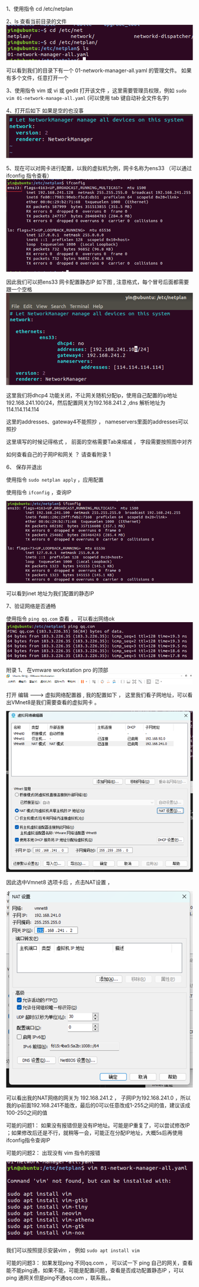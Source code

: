 

1、使用指令 cd /etc/netplan

2、ls 查看当前目录的文件
![Alt text](image.png)

可以看到我们的目录下有一个 01-network-manager-all.yaml 的管理文件。
如果有多个文件，任意打开一个

3、使用指令 vim  或 vi 或 gedit 打开该文件 ，这里需要管理员权限，例如 `sudo vim 01-network-manage-all.yaml`
(可以使用 tab 键自动补全文件名字)

4、打开后如下
如果是空的也没事
![Alt text](image-2.png)

5、现在可以对网卡进行配置，以我的虚拟机为例，网卡名称为ens33 （可以通过ifconfig 指令查看）
![Alt text](image-3.png)

因此我们可以把ens33 网卡配置静态IP
如下图 , 注意格式，每个冒号后面都需要跟一个空格 
![Alt text](image-11.png)

这里我们将dhcp4 功能关闭，不让网关随机分配ip，使用自己配置的ip地址 192.168.241.100/24，然后配置网关为192.168.241.2 ,dns 解析地址为 114.114.114.114 

这里的addresses、gateway4不能照抄 ， nameservers里面的addresses可以照抄 

这里填写的时候记得格式 ， 前面的空格需要Tab来缩减 ， 字段需要按照图中对齐


如何查看自己的子网IP和网关 ？ 请查看附录 1

6、 保存并退出

使用指令 `sudo netplan apply` ，应用配置

使用指令 `ifconfig` ，查询IP

![Alt text](image-12.png)

可以看到inet 地址为我们配置的静态IP

7、验证网络是否通畅

使用指令 `ping qq.com` 查看 ， 可以看出网络ok
![Alt text](image-16.png)


附录
1、
在vmware workstation pro 的顶部
![Alt text](image-13.png)

打开 编辑 ---> 虚拟网络配置器  , 我的配置如下 ， 这里我们看子网地址，可以看出VMnet8是我们需要查看的虚拟网卡 。

![Alt text](image-14.png)

因此选中Vmnet8 选项卡后 ，点击NAT设置 ，

![Alt text](image-15.png)

可以看出我的NAT网络的网关为 192.168.241.2 ， 子网IP为192.168.241.0 ，所以我的ip前面192.168.241不能改，最后的0可以任意改成1-255之间的值，建议该成100-250之间的值

可能的问题1：
如果没有报错但是没有IP地址。可能是IP重复了，可以尝试修改IP ；如果修改后还是不行，就稍等一会，可能正在分配IP地址，大概5s后再使用ifconfig指令查询IP

可能的问题2：
出现没有 vim 指令的报错 

![Alt text](image-1.png)

我们可以按照提示安装vim ， 例如 `sudo apt install vim`


可能的问题3：
如果发现ping 不同qq.com ， 可以试一下 ping 自己的网关，查看能不能ping通，如果不能，可能是配置问题，查看是否成功配置静态IP ，可以ping 通网关但是ping不通qq.com ，联系我。。

